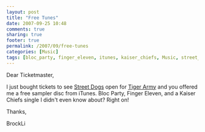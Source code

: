 ```yaml
---
layout: post
title: "Free Tunes"
date: 2007-09-25 10:48
comments: true
sharing: true
footer: true
permalink: /2007/09/free-tunes
categories: [Music]
tags: [bloc_party, finger_eleven, itunes, kaiser_chiefs, Music, street_dogs, ticketmaster, tiger_army]
---
```

Dear Ticketmaster,

I just bought tickets to see <a href="http://www.street-dogs.com/">Street Dogs</a> open for <a href="http://www.tigerarmy.com/">Tiger Army</a> and you offered me a free sampler disc from iTunes.  Bloc Party, Finger Eleven, and a Kaiser Chiefs single I didn't even know about?  Right on!

Thanks,

BrockLi
